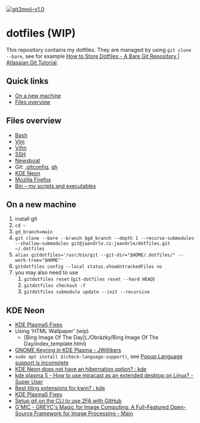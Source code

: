 [![git3moji–v1.0](https://img.shields.io/badge/git3moji–v1.0-%E2%9A%A1%EF%B8%8F%F0%9F%90%9B%F0%9F%93%BA%F0%9F%91%AE%F0%9F%94%A4-fffad8.svg?style=flat-square)](https://robinpokorny.github.io/git3moji/)

# dotfiles **(WIP)**
This repository contains my dotfiles. They are managed by using `git clone --bare`,
see for example [How to Store Dotfiles - A Bare Git Repository \| Atlassian Git Tutorial](https://www.atlassian.com/git/tutorials/dotfiles).

## Quick links
- [On a new machine](#on-a-new-machine)
- [Files overview](#files-overview)

## Files overview
- [Bash](./.bash/README.md)
- [Vim](./.vim/README.md)
- [Vifm](./.config/vifm/README.md)
- [SSH](./.ssh/README.md)
- [Newsboat](./.newsboat/README.md)
- Git: [.gitconfig](./.gitconfig), [gh](./.config/gh/config.yml)
- [KDE Neon](#kde-neon)
- [Mozilla Firefox](./.mozilla/firefox/README.md)
- [Bin – my scripts and executables](./bin/README.md)

## On a new machine
1. install git
1. `cd ~`
1. `gd_branch=main`
1. `git clone --bare --branch $gd_branch --depth 1 --recurse-submodules --shallow-submodules git@jaandrle.cz:jaandrle/dotfiles.git ~/.dotfiles`
1. `alias gitdotfiles='/usr/bin/git --git-dir="$HOME/.dotfiles/" --work-tree="$HOME"'`
1. `gitdotfiles config --local status.showUntrackedFiles no`
1. you may also need to use
	1. `gitdotfiles reset` (`git-dotfiles reset --hard HEAD`)
	1. `gitdotfiles checkout -f`
	1. `gitdotfiles submodule update --init --recursive`

## KDE Neon
- [KDE Plasma5 Fixes](https://zren.github.io/kde/)
- Using ‘HTML Wallpaper’ (wip)
	- [Bing Image Of The Day](./Obrázky/Bing Image Of The Day/index_template.html)
- [GNOME Keyring in KDE Plasma - JWillikers](https://www.jwillikers.com/gnome-keyring-in-kde-plasma)
- `sudo apt install $(check-language-support)`, see [Popup Language support is incomplete](http://unix.stackexchange.com/questions/421066/ddg#421079)
- [KDE Neon does not have an hibernation option? : kde](https://www.reddit.com/r/kde/comments/6n5m49/kde_neon_does_not_have_an_hibernation_option/dk7hd8v/)
- [kde plasma 5 - How to use miracast as an extended desktop on Linux? - Super User](https://superuser.com/questions/1160078/how-to-use-miracast-as-an-extended-desktop-on-linux)
- [Best tiling extensions for kwin? : kde](https://www.reddit.com/r/kde/comments/qgsv2u/best_tiling_extensions_for_kwin/?sort=new)
- [KDE Plasma5 Fixes](https://zren.github.io/kde/)
- [Setup git on the CLI to use 2FA with GitHub](https://gist.github.com/ateucher/4634038875263d10fb4817e5ad3d332f)
- [G'MIC - GREYC's Magic for Image Computing: A Full-Featured Open-Source Framework for Image Processing - Main](https://gmic.eu/)
